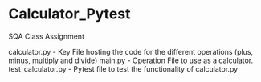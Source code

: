 # Calculator_Pytest
 SQA Class Assignment

calculator.py - Key File hosting the code for the different operations (plus, minus, multiply and divide)
main.py - Operation File to use as a calculator.
test_calculator.py - Pytest file to test the functionality of calculator.py
